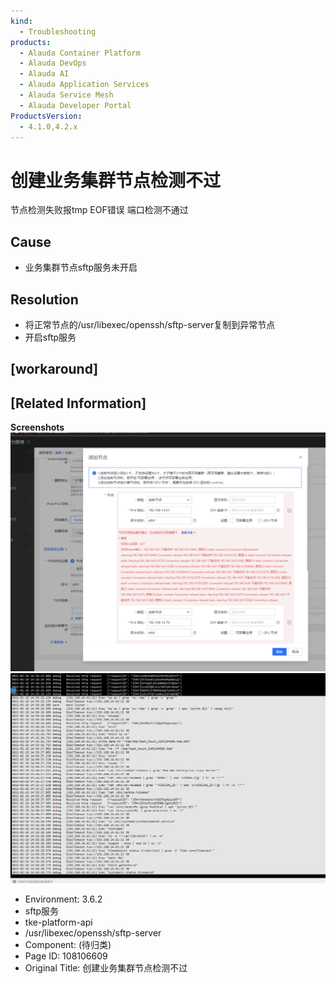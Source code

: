 ```yaml
---
kind:
  - Troubleshooting
products:
  - Alauda Container Platform
  - Alauda DevOps
  - Alauda AI
  - Alauda Application Services
  - Alauda Service Mesh
  - Alauda Developer Portal
ProductsVersion:
  - 4.1.0,4.2.x
---
```

<!-- A type of document that involves encountering a fault, diagnosing it, performing root cause analysis, and providing solutions. -->

# 创建业务集群节点检测不过

节点检测失败报tmp EOF错误 端口检测不通过

## Cause
- 业务集群节点sftp服务未开启

## Resolution
- 将正常节点的/usr/libexec/openssh/sftp-server复制到异常节点
- 开启sftp服务

## [workaround]

## [Related Information]
**Screenshots**
![](assets/chuang-jian-ye-wu-ji-qun-jie-dian-jian-ce-bu-guo/image2022-2-21_10-57-51.png)
![](assets/chuang-jian-ye-wu-ji-qun-jie-dian-jian-ce-bu-guo/image2022-2-21_11-1-18.png)
- Environment: 3.6.2
- sftp服务
- tke-platform-api
- /usr/libexec/openssh/sftp-server
- Component: (待归类)
- Page ID: 108106609
- Original Title: 创建业务集群节点检测不过
